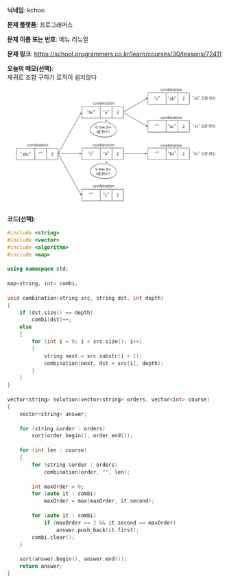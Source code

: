 **닉네임**: kchoo

**문제 플랫폼**: 프로그래머스

**문제 이름 또는 번호**: 메뉴 리뉴얼

**문제 링크**: https://school.programmers.co.kr/learn/courses/30/lessons/72411

**오늘의 메모(선택)**:  
재귀로 조합 구하기 로직이 쉽지않다
![image](./images/250513.png)

**코드(선택)**: 

```c++
#include <string>
#include <vector>
#include <algorithm>
#include <map>

using namespace std;

map<string, int> combi;

void combination(string src, string dst, int depth)
{
	if (dst.size() == depth)
		combi[dst]++;
	else
	{
		for (int i = 0; i < src.size(); i++)
		{
			string next = src.substr(i + 1);
			combination(next, dst + src[i], depth);
		}
	}
}

vector<string> solution(vector<string> orders, vector<int> course)
{
	vector<string> answer;

	for (string &order : orders)
		sort(order.begin(), order.end());

	for (int len : course)
	{
		for (string &order : orders)
			combination(order, "", len);

		int maxOrder = 0;
		for (auto it : combi)
			maxOrder = max(maxOrder, it.second);

		for (auto it : combi)
			if (maxOrder >= 2 && it.second == maxOrder)
				answer.push_back(it.first);
		combi.clear();
	}

	sort(answer.begin(), answer.end());
	return answer;
}
```
